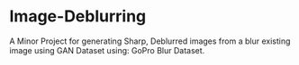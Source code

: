 # Image-Deblurring
A Minor Project for generating Sharp, Deblurred images from a blur existing image using GAN
Dataset using: GoPro Blur Dataset.
